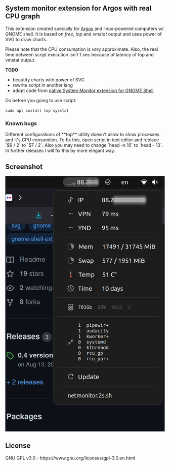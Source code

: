 <h2>System monitor extension for Argos with real CPU graph</h2>

This extension created specially for [Argos](https://github.com/p-e-w/argos) and linux-powered computers w/ GNOME shell.
It is based on *free*, *top* and *vmstat* output and uses power of SVG to draw charts.

Please note that the CPU consumption is *very* approximate. Also, the real time between script execution isn't 1 sec because of latency of top and vmstat output.

**TODO**

* beautify charts with power of SVG
* rewrite script in another lang
* adopt code from [native System Monitor extension for GNOME Shell](https://github.com/paradoxxxzero/gnome-shell-system-monitor-applet)

Do before you going to use script:

``sudo apt install top sysstat``

<h3>Known bugs</h3>
Different configurations of **top** utility doesn't allow to show processes and it's CPU consumtion. 
To fix this, open script in text editor and replace `$9 / 2` to `$7 / 2`. Also you may need to change `head -n 10` to `head - 13`.
In further releases I will fix this by more elegant way.


<h2>Screenshot</h2>

<img src="https://raw.githubusercontent.com/fadeouter/sysinfo/master/screenshot.png">

<h2>License</h2>
GNU GPL v3.0 - https://www.gnu.org/licenses/gpl-3.0.en.html


